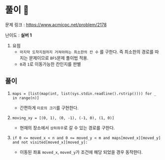 # 풀이 :notebook:

   문제 링크 : https://www.acmicpc.net/problem/2178
   
   난이도 : __실버 1__
   
1. 요점
   - `마지막 도착지점까지 거쳐야하는 최소한의 칸 수` 를 구한다. 즉 최소한의 경로를 따지는 문제이므로 `BFS`문제 풀이법 적용.
   - `0`과 `1`로 이동가능한 칸인지를 판별
   
## 풀이

1. `maps = [list(map(int, list(sys.stdin.readline().rstrip()))) for _ in range(n)]`

   - 간편하게 `미로의 크기`를 구현한다.



2. `moving_xy = [(0, 1), (0, -1), (-1, 0), (1, 0)]`

   - 현재의 장소에서 `상하좌우`로 갈 수 있는 경로를 구한다.
  
3. `if 0 <= moved_x < n and 0 <= moved_y < m and maps[moved_x][moved_y] and not visited[moved_x][moved_y]:`

   - 이동된 좌표 `moved_x`, `moved_y`가 조건에 해당 되었을 경우 동작한다.

